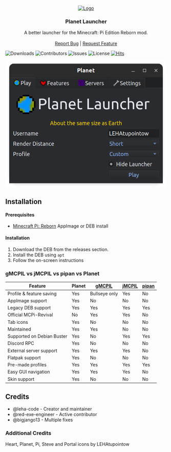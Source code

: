 <br/>
<p align="center">
  <a href="https://github.com/mcpiscript/Planet">
    <img src="https://github.com/mcpiscript/planet/raw/master/planet/assets/logo512.png" alt="Logo" width="80" height="80">
  </a>

  <h3 align="center">Planet Launcher</h3>

  <p align="center">
    A better launcher for the Minecraft: Pi Edition Reborn mod.
    <br/>
    <br/>
    <a href="https://github.com/mcpiscript/Planet/issues">Report Bug</a>
    |
    <a href="https://github.com/mcpiscript/Planet/issues">Request Feature</a>
  </p>
</p>


![Downloads](https://img.shields.io/github/downloads/mcpiscript/Planet/total) ![Contributors](https://img.shields.io/github/contributors/mcpiscript/Planet?color=dark-green) ![Issues](https://img.shields.io/github/issues/mcpiscript/Planet) ![License](https://img.shields.io/github/license/mcpiscript/Planet) [![Hits](https://hits.seeyoufarm.com/api/count/incr/badge.svg?url=https%3A%2F%2Fgithub.com%2Fmcpiscript%2FPlanet&count_bg=%2379C83D&title_bg=%23555555&icon=&icon_color=%23E7E7E7&title=hits&edge_flat=false)](https://hits.seeyoufarm.com)


<!--## Table Of Contents

* [About the Project](#about-the-project)
* [Built With](#built-with)
* [Getting Started](#getting-started)
  * [Prerequisites](#prerequisites)
  * [Installation](#installation)
* [Usage](#usage)
* [Roadmap](#roadmap)
* [Contributing](#contributing)
* [License](#license)
* [Authors](#authors)
* [Acknowledgements](#acknowledgements)
-->

![Screenshot](https://github.com/mcpiscript/planet/raw/master/screenshot.png)
<!--
**Is there a a launcher for MCPi that works everywhere and has all the essenitial features?**:
Yes there is. Introducing Planet. Planet was made because the other launchers didn't work properly or were unmaintained.
And, no launcher supports AppImage, thus Planet is required to run new versions of MCPi-Reborn.-->
## Installation
#### Prerequisites
* [Minecraft Pi: Reborn](https://jenkins.thebrokenrail.com) AppImage or DEB install
#### Installation
1. Download the DEB from the releases section.
2. Install the DEB using `apt`
3. Follow the on-screen instructions

### gMCPIL vs jMCPIL vs pipan vs Planet
| Feature | Planet | [gMCPIL](https://github.com/mcpi-revival/gmcpil) | [jMCPIL](https://github.com/mcpi-revival/jmcpil) | [pipan](https://github.com/randomsoup/pipan) |
|---------|--------|--------|--------|-------|
| Profile & feature saving | Yes | Bullseye only | Yes | No |
| AppImage support | Yes | No | No | No |
| Legacy DEB support | Yes | Yes | Yes | Yes |
| Official MCPi-Revival | No | Yes | Yes | No |
| Tab icons | Yes | No | No | No |
| Maintained | Yes | Yes | No | No |
| Supported on Debian Buster | Yes | No | Yes | Yes |
| Discord RPC | Yes | No | No | No |
| External server support | Yes | Yes | Yes | No |
| Flatpak support | Yes | No | No | No |
| Pre-made profiles | Yes | Yes | Yes | Yes |
| Easy GUI navigation | Yes | Yes | Yes | No |
| Skin support | Yes | No | No | No |
## Credits
- @leha-code - Creator and maintainer
- @red-exe-engineer - Active contributor
- @bigjango13 - Multiple fixes

### Additional Credits
Heart, Planet, Pi, Steve and Portal icons by LEHAtupointow


